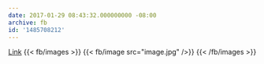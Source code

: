 ```yaml
---
date: 2017-01-29 08:43:32.000000000 -08:00
archive: fb
id: '1485708212'
---
```


[Link](https://mobile.nytimes.com/2017/01/28/us/refugees-detained-at-us-airports-prompting-legal-challenges-to-trumps-immigration-order.html)
{{< fb/images >}}
{{< fb/image src="image.jpg" />}}
{{< /fb/images >}}
